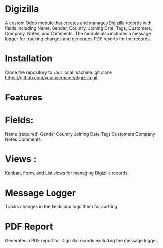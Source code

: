 # Digizilla
A custom Odoo module that creates and manages Digizilla records with fields including Name, Gender, Country, Joining Date, Tags, Customers, Company, Notes, and Comments. The module also includes a message logger for tracking changes and generates PDF reports for the records.
# Installation
Clone the repository to your local machine:
git clone https://github.com/yourusername/digizilla.git
# Features
# Fields:
Name (required)
Gender
Country
Joining Date
Tags 
Customers 
Company 
Notes 
Comments 
# Views :
Kanban, Form, and List views for managing Digizilla records.
# Message Logger 
Tracks changes in the fields and logs them for auditing.
# PDF Report
Generates a PDF report for Digizilla records excluding the message logger.
